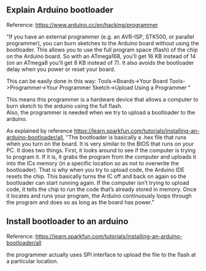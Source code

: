 Explain Arduino bootloader
----------------------------

Reference: https://www.arduino.cc/en/hacking/programmer

"If you have an external programmer (e.g. an AVR-ISP, STK500, or parallel programmer), 
you can burn sketches to the Arduino board without using the bootloader. 
This allows you to use the full program space (flash) of the chip on the Arduino board. 
So with an ATmega168, you'll get 16 KB instead of 14 (on an ATmega8 you'll get 8 KB instead of 7). 
It also avoids the bootloader delay when you power or reset your board.

This can be easily done in this way:
Tools->Boards->Your Board
Tools->Programmer->Your Programmer
Sketch->Upload Using a Programmer
"

This means this programmer is a hardware device that allows a computer to burn sketch to the arduino using the full flash.  
Also, the programmer is needed when we try to upload a bootloader to the arduino.

As explained by reference https://learn.sparkfun.com/tutorials/installing-an-arduino-bootloader/all,
"The bootloader is basically a .hex file that runs when you turn on the board. 
It is very similar to the BIOS that runs on your PC. 
It does two things. 
First, it looks around to see if the computer is trying to program it. 
If it is, it grabs the program from the computer and 
uploads it into the ICs memory (in a specific location so as not to overwrite the bootloader). 
That is why when you try to upload code, the Arduino IDE resets the chip. 
This basically turns the IC off and back on again so the bootloader can start running again. 
If the computer isn’t trying to upload code, 
it tells the chip to run the code that’s already stored in memory. 
Once it locates and runs your program, 
the Arduino continuously loops through the program and does so as long as the board has power."



Install bootloader to an arduino
------------------------

Reference: https://learn.sparkfun.com/tutorials/installing-an-arduino-bootloader/all

the programmer actually uses SPI interface to upload the file to the flash at a particular location.
